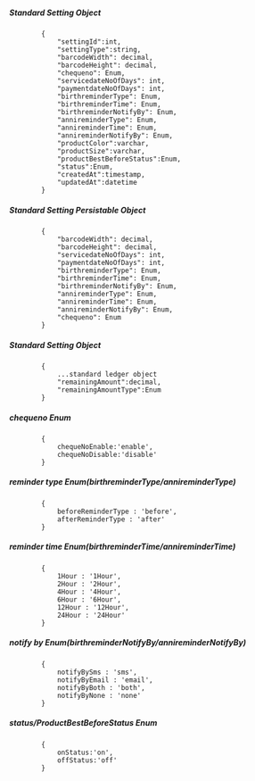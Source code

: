 ##### Standard Setting Object
			{
				"settingId":int,
				"settingType":string,
				"barcodeWidth": decimal,
                "barcodeHeight": decimal,
				"chequeno": Enum,
				"servicedateNoOfDays": int,
				"paymentdateNoOfDays": int,
				"birthreminderType": Enum,
				"birthreminderTime": Enum,
				"birthreminderNotifyBy": Enum,
				"annireminderType": Enum,
				"annireminderTime": Enum,
				"annireminderNotifyBy": Enum,
				"productColor":varchar,
				"productSize":varchar,
				"productBestBeforeStatus":Enum,
				"status":Enum,
				"createdAt":timestamp,
				"updatedAt":datetime
			}
##### Standard Setting Persistable Object
			{
                "barcodeWidth": decimal,
                "barcodeHeight": decimal,
				"servicedateNoOfDays": int,
				"paymentdateNoOfDays": int,
				"birthreminderType": Enum,
				"birthreminderTime": Enum,
				"birthreminderNotifyBy": Enum,
				"annireminderType": Enum,
				"annireminderTime": Enum,
				"annireminderNotifyBy": Enum,
				"chequeno": Enum
            }
##### Standard Setting Object
			{
				...standard ledger object
				"remainingAmount":decimal,
				"remainingAmountType":Enum
			}	
##### chequeno Enum
			{
				chequeNoEnable:'enable',
				chequeNoDisable:'disable'
			}
##### reminder type Enum(birthreminderType/annireminderType)
			{
				beforeReminderType : 'before',
				afterReminderType : 'after'
			}

##### reminder time Enum(birthreminderTime/annireminderTime)
			{
				1Hour : '1Hour',
				2Hour : '2Hour',
				4Hour : '4Hour',
				6Hour : '6Hour',
				12Hour : '12Hour',
				24Hour : '24Hour'
			}

##### notify by Enum(birthreminderNotifyBy/annireminderNotifyBy)
			{
				notifyBySms : 'sms',
				notifyByEmail : 'email',
				notifyByBoth : 'both',
				notifyByNone : 'none'
			}

##### status/ProductBestBeforeStatus Enum
			{
				onStatus:'on',
				offStatus:'off'
			}